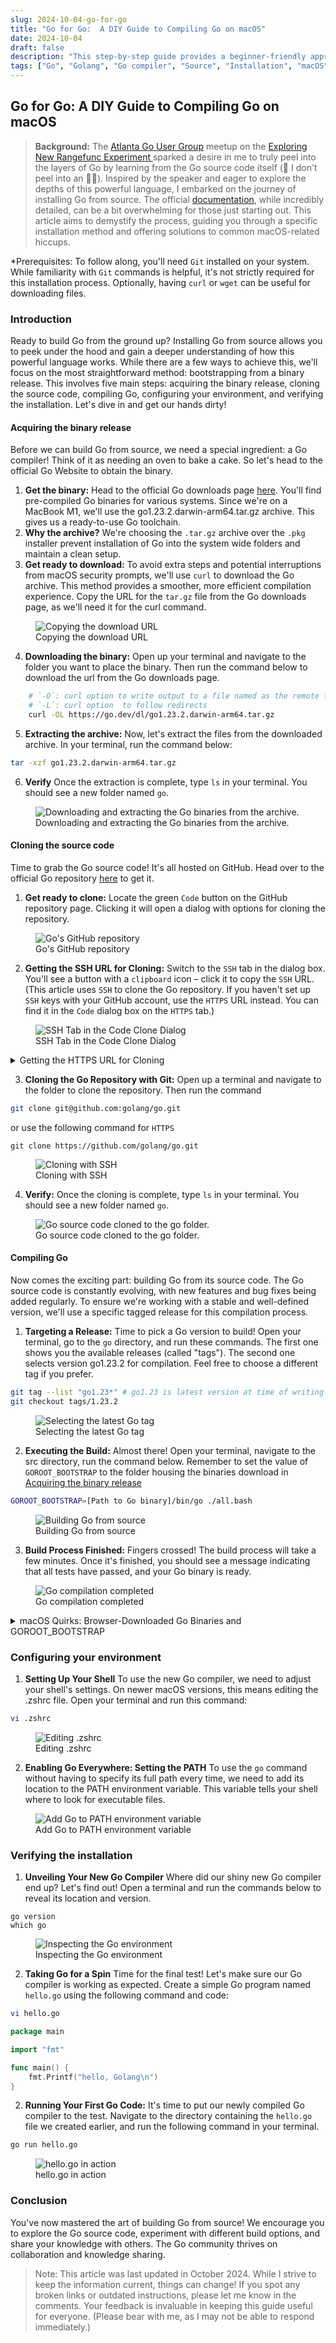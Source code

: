 ```yaml
---
slug: 2024-10-04-go-for-go
title: "Go for Go:  A DIY Guide to Compiling Go on macOS"
date: 2024-10-04
draft: false
description: "This step-by-step guide provides a beginner-friendly approach to building the Go compiler on your Mac.  We'll cover downloading the source code, configuring your environment, and verifying your installation. Perfect for developers who want a deeper understanding of Go's inner workings."
tags: ["Go", "Golang", "Go compiler", "Source", "Installation", "macOS", "ARM", "Go toolchain"]
---
```

## Go for Go:  A DIY Guide to Compiling Go on macOS
> 	**Background:** The [Atlanta Go User Group](https://www.meetup.com/go-users-group-atlanta/) meetup on the  [Exploring New Rangefunc Experiment
](https://www.meetup.com/go-users-group-atlanta/events/303622741) sparked a desire in me to truly peel into the layers of Go by learning from the Go source code itself (🤞 I don't peel into an 🧅😭).  Inspired by the speaker and eager to explore the depths of this powerful language, I embarked on the journey of installing Go from source. The official [documentation](https://go.dev/doc/install/source), while incredibly detailed, can be a bit overwhelming for those just starting out. This article aims to demystify the process, guiding you through a specific installation method and offering solutions to common macOS-related hiccups.

*Prerequisites: To follow along, you'll need `Git` installed on your system.  While familiarity with `Git` commands is helpful, it's not strictly required for this installation process. Optionally, having `curl` or `wget` can be useful for downloading files.

### Introduction

Ready to build Go from the ground up? Installing Go from source allows you to peek under the hood and gain a deeper understanding of how this powerful language works. While there are a few ways to achieve this, we'll focus on the most straightforward method: bootstrapping from a binary release.  This involves five main steps: acquiring the binary release, cloning the source code, compiling Go, configuring your environment, and verifying the installation.  Let's dive in and get our hands dirty!

#### Acquiring the binary release

Before we can build Go from source, we need a special ingredient: a Go compiler! Think of it as needing an oven to bake a cake. So let's head to the official Go Website to obtain the binary. 

1. **Get the binary:** Head to the official Go downloads page [here](https://go.dev/dl/). You'll find pre-compiled Go binaries for various systems. Since we're on a MacBook M1, we'll use the go1.23.2.darwin-arm64.tar.gz archive. This gives us a ready-to-use Go toolchain.
2. **Why the archive?** We're choosing the `.tar.gz` archive over the `.pkg` installer prevent installation of Go into the system wide folders and maintain a clean setup.
3. **Get ready to download:** To avoid extra steps and potential interruptions from macOS security prompts, we'll use `curl` to download the Go archive. This method provides a smoother, more efficient compilation experience. Copy the URL for the `tar.gz` file from the Go downloads page, as we'll need it for the curl command.

<figure>
    <img src="images/1_go_for_go_download_link.png"
         alt="Copying the download URL">
    <figcaption>Copying the download URL</figcaption>
</figure>

4. **Downloading the binary:** Open up your terminal and navigate to the folder you want to place the binary. Then run the command below to download the url from the Go downloads page.

```bash
    # `-O`: curl option to write output to a file named as the remote file
    # `-L`: curl option  to follow redirects
    curl -OL https://go.dev/dl/go1.23.2.darwin-arm64.tar.gz
```

5. **Extracting the archive:** Now, let's extract the files from the downloaded archive. In your terminal, run the command below:

``` bash
tar -xzf go1.23.2.darwin-arm64.tar.gz 
```

6. **Verify** Once the extraction is complete, type `ls` in your terminal. You should see a new folder named `go`.

<figure>
    <img src="images/2_go_for_go_downloading_and_extracting_binary.png"
         alt="Downloading and extracting the Go binaries from the archive.">
    <figcaption>Downloading and extracting the Go binaries from the archive.</figcaption>
</figure>

#### Cloning the source code

Time to grab the Go source code! It's all hosted on GitHub. Head over to the official Go repository [here](https://github.com/golang/go) to get it.

1. **Get ready to clone:** Locate the green `Code` button on the GitHub repository page.  Clicking it will open a dialog with options for cloning the repository.

<figure>
    <img src="images/3_go_for_go_github_repository.png"
         alt="Go's GitHub repository">
    <figcaption>Go's GitHub repository</figcaption>
</figure>

2. **Getting the SSH URL for Cloning:** Switch to the `SSH` tab in the dialog box. You'll see a button with a `clipboard` icon – click it to copy the `SSH` URL. (This article uses `SSH` to clone the Go repository. If you haven't set up `SSH` keys with your GitHub account, use the `HTTPS` URL instead. You can find it in the `Code` dialog box on the `HTTPS` tab.)

<figure>
    <img src="images/4_go_for_go_code_dialog_ssh.png"
        alt="SSH Tab in the Code Clone Dialog">
    <figcaption>SSH Tab in the Code Clone Dialog</figcaption>
</figure>
<details>
    <summary>
        Getting the HTTPS URL for Cloning
    </summary>
    <figure>
        <img src="images/5_go_for_go_code_dialog_https.png"
            alt="HTTPS Tab in the Code Clone Dialog">
        <figcaption>HTTPS Tab in the Code Clone Dialog</figcaption>
    </figure>  
</details>

3. **Cloning the Go Repository with Git:** Open up a terminal and navigate to the folder to clone the repository. Then run the command

```bash
git clone git@github.com:golang/go.git
```
or use the following command for `HTTPS`

```
git clone https://github.com/golang/go.git
```

<figure>
    <img src="images/6_go_for_go_clone_repository.png"
         alt="Cloning with SSH">
    <figcaption>Cloning with SSH</figcaption>
</figure>

4. **Verify:**  Once the cloning is complete, type `ls` in your terminal. You should see a new folder named `go`.


<figure>
    <img src="images/7_go_for_go_verify_repository.png"
         alt="Go source code cloned to the go folder.">
    <figcaption>Go source code cloned to the go folder.</figcaption>
</figure>

#### Compiling Go

Now comes the exciting part: building Go from its source code.  The Go source code is constantly evolving, with new features and bug fixes being added regularly. To ensure we're working with a stable and well-defined version, we'll use a specific tagged release for this compilation process.

1. **Targeting a Release:** Time to pick a Go version to build!  Open your terminal, go to the `go` directory, and run these commands. The first one shows you the available releases (called "tags"). The second one selects version go1.23.2 for compilation. Feel free to choose a different tag if you prefer.


```bash
git tag --list "go1.23*" # go1.23 is latest version at time of writing
git checkout tags/1.23.2
```

<figure>
    <img src="images/8_go_for_go_checkout_tag.png"
         alt="Selecting the latest Go tag">
    <figcaption>Selecting the latest Go tag</figcaption>
</figure>

2. **Executing the Build:** Almost there! Open your terminal, navigate to the src directory, run the command below. Remember to set the value of `GOROOT_BOOTSTRAP` to the folder housing the binaries download in [Acquiring the binary release](#acquiring-the-binary-release)

```bash
GOROOT_BOOTSTRAP=[Path to Go binary]/bin/go ./all.bash
```

<figure>
    <img src="images/9_go_for_go_all_bash_without_security_command.png"
         alt="Building Go from source">
    <figcaption>Building Go from source</figcaption>
</figure>

3. **Build Process Finished:** Fingers crossed! The build process will take a few minutes. Once it's finished, you should see a message indicating that all tests have passed, and your Go binary is ready.

<figure>
    <img src="images/10_go_for_go_all_bash_without_security_completed.png"
         alt="Go compilation completed">
    <figcaption>Go compilation completed</figcaption>
</figure>

<details>
    <summary>
        macOS Quirks: Browser-Downloaded Go Binaries and GOROOT_BOOTSTRAP
    </summary>
    macOS has security measures in place to protect your system. When running `./all.bash`, you might see multiple warnings about the Go binaries you downloaded. This is because the script uses various binaries during the build process. Each time a warning appears, simply click "Open" to allow the binary to run. If the process fails at any point, try running `./all.bash` again.
    <table style='border: 0; border-collapse:collapse;'>
        <tr>
            <td>
                <figure>
                    <img src="images/11_go_for_go_all_bash_security_go_prompt.png"
                        alt="Warning prompt for go binary">
                    <figcaption>Warning prompt for go binary</figcaption>
                </figure>  
            </td>
            <td>
                <figure>
                    <img src="images/12_go_for_go_all_bash_security_compile_prompt.png"
                        alt="Warning prompt for compile binary">
                    <figcaption>Warning prompt for compile binary</figcaption>
                </figure>  
            </td>
        </tr>
        <tr>    
            <td>
                <figure>
                    <img src="images/13_go_for_go_all_bash_security_asm_prompt.png"
                        alt="Warning prompt for asm binary">
                    <figcaption>Warning prompt for asm binary</figcaption>
                </figure>  
            </td>
            <td>
                <figure>
                    <img src="images/14_go_for_go_all_bash_security_link_prompt.png"
                        alt="Warning prompt for link binary">
                    <figcaption>Warning prompt for link binary</figcaption>
                </figure>  
            </td>            
        </tr>
        <tr>
            <td colspan="2">
                <figure>
                    <img src="images/15_go_for_go_all_bash_security_commands_and_errors.png"
                        alt="Rerunning all.bash">
                    <figcaption>Rerunning all.bash</figcaption>
                </figure>              
            </td>
        </tr>
    </table>
</details>

### Configuring your environment

1. **Setting Up Your Shell** To use the new Go compiler, we need to adjust your shell's settings. On newer macOS versions, this means editing the .zshrc file. Open your terminal and run this command:

```bash
vi .zshrc
```

<figure>
    <img src="images/16_go_for_go_edit_zshrc.png"
         alt="Editing .zshrc">
    <figcaption>Editing .zshrc</figcaption>
</figure>

2. **Enabling Go Everywhere: Setting the PATH** To use the `go` command without having to specify its full path every time, we need to add its location to the PATH environment variable. This variable tells your shell where to look for executable files.

<figure>
    <img src="images/17_go_for_go_vi_zshrc.png"
         alt="Add Go to PATH environment variable">
    <figcaption>Add Go to PATH environment variable</figcaption>
</figure>

### Verifying the installation

1. **Unveiling Your New Go Compiler** Where did our shiny new Go compiler end up? Let's find out! Open a terminal and run the commands below to reveal its location and version.

```
go version
which go
```

<figure>
    <img src="images/18_go_for_go_version_location_check.png"
         alt="Inspecting the Go environment">
    <figcaption>Inspecting the Go environment</figcaption>
</figure>

2. **Taking Go for a Spin** Time for the final test! Let's make sure our Go compiler is working as expected. Create a simple Go program named `hello.go` using the following command and code:

```bash
vi hello.go
```

```go
package main

import "fmt"

func main() {
	fmt.Printf("hello, Golang\n")
}
```

2. **Running Your First Go Code:** It's time to put our newly compiled Go compiler to the test.  Navigate to the directory containing the `hello.go` file we created earlier, and run the following command in your terminal.

```bash
go run hello.go
```

<figure>
    <img src="images/19_go_for_go_run_hello_world.png"
         alt="hello.go in action">
    <figcaption>hello.go in action</figcaption>
</figure>

### Conclusion

You've now mastered the art of building Go from source!  We encourage you to explore the Go source code, experiment with different build options, and share your knowledge with others.  The Go community thrives on collaboration and knowledge sharing.

> Note: This article was last updated in October 2024.  While I strive to keep the information current, things can change! If you spot any broken links or outdated instructions, please let me know in the comments. Your feedback is invaluable in keeping this guide useful for everyone.  (Please bear with me, as I may not be able to respond immediately.)